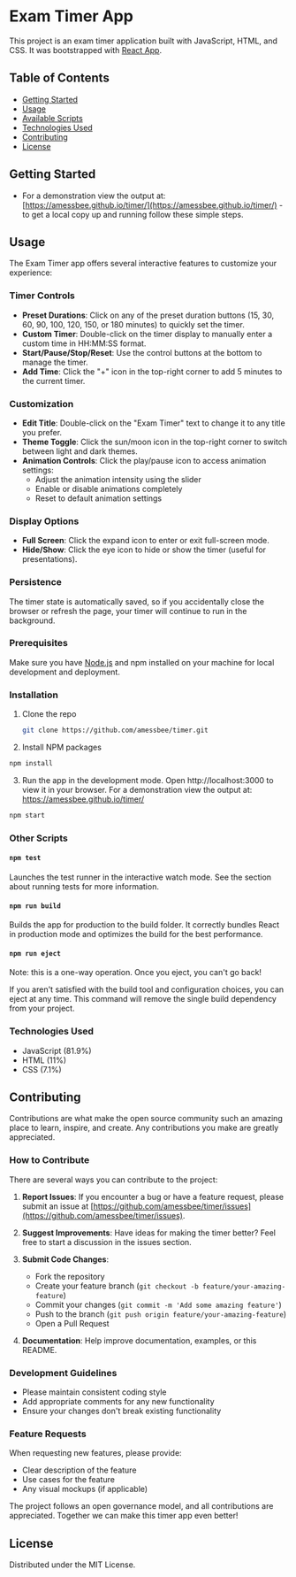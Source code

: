 # Exam Timer App

This project is an exam timer application built with JavaScript, HTML, and CSS. It was bootstrapped with [React App](https://github.com/facebook/create-react-app).

## Table of Contents

- [Getting Started](#getting-started)
- [Usage](#usage)
- [Available Scripts](#available-scripts)
- [Technologies Used](#technologies-used)
- [Contributing](#contributing)
- [License](#license)

## Getting Started

- For a demonstration view the output at: [https://amessbee.github.io/timer/](https://amessbee.github.io/timer/) 
-to get a local copy up and running follow these simple steps.

## Usage

The Exam Timer app offers several interactive features to customize your experience:

### Timer Controls

- **Preset Durations**: Click on any of the preset duration buttons (15, 30, 60, 90, 100, 120, 150, or 180 minutes) to quickly set the timer.
- **Custom Timer**: Double-click on the timer display to manually enter a custom time in HH:MM:SS format.
- **Start/Pause/Stop/Reset**: Use the control buttons at the bottom to manage the timer.
- **Add Time**: Click the "+" icon in the top-right corner to add 5 minutes to the current timer.

### Customization

- **Edit Title**: Double-click on the "Exam Timer" text to change it to any title you prefer.
- **Theme Toggle**: Click the sun/moon icon in the top-right corner to switch between light and dark themes.
- **Animation Controls**: Click the play/pause icon to access animation settings:
  - Adjust the animation intensity using the slider
  - Enable or disable animations completely
  - Reset to default animation settings

### Display Options

- **Full Screen**: Click the expand icon to enter or exit full-screen mode.
- **Hide/Show**: Click the eye icon to hide or show the timer (useful for presentations).

### Persistence

The timer state is automatically saved, so if you accidentally close the browser or refresh the page, your timer will continue to run in the background.

### Prerequisites

Make sure you have [Node.js](https://nodejs.org/) and npm installed on your machine for local development and deployment.

### Installation

1. Clone the repo
   ```sh
   git clone https://github.com/amessbee/timer.git
   ```
2. Install NPM packages
```sh
npm install
```
3. Run the app in the development mode. Open http://localhost:3000 to view it in your browser. For a demonstration view the output at: https://amessbee.github.io/timer/

```sh
npm start
```

### Other Scripts

#### `npm test`

Launches the test runner in the interactive watch mode.
See the section about running tests for more information.

#### `npm run build`

Builds the app for production to the build folder.
It correctly bundles React in production mode and optimizes the
build for the best performance.

#### `npm run eject`

Note: this is a one-way operation. Once you eject, you can't go back!

If you aren't satisfied with the build tool and configuration choices, you can eject at any time. This command will remove the single build dependency from your project.

### Technologies Used

- JavaScript (81.9%)
- HTML (11%)
- CSS (7.1%)

## Contributing

Contributions are what make the open source community such an amazing place to learn, inspire, and create. Any contributions you make are greatly appreciated.

### How to Contribute

There are several ways you can contribute to the project:

1. **Report Issues**: If you encounter a bug or have a feature request, please submit an issue at [https://github.com/amessbee/timer/issues](https://github.com/amessbee/timer/issues).

2. **Suggest Improvements**: Have ideas for making the timer better? Feel free to start a discussion in the issues section.

3. **Submit Code Changes**:
   - Fork the repository
   - Create your feature branch (`git checkout -b feature/your-amazing-feature`)
   - Commit your changes (`git commit -m 'Add some amazing feature'`)
   - Push to the branch (`git push origin feature/your-amazing-feature`)
   - Open a Pull Request

4. **Documentation**: Help improve documentation, examples, or this README.

### Development Guidelines

- Please maintain consistent coding style
- Add appropriate comments for any new functionality
- Ensure your changes don't break existing functionality

### Feature Requests

When requesting new features, please provide:
- Clear description of the feature
- Use cases for the feature
- Any visual mockups (if applicable)

The project follows an open governance model, and all contributions are appreciated. Together we can make this timer app even better!

## License

Distributed under the MIT License.
